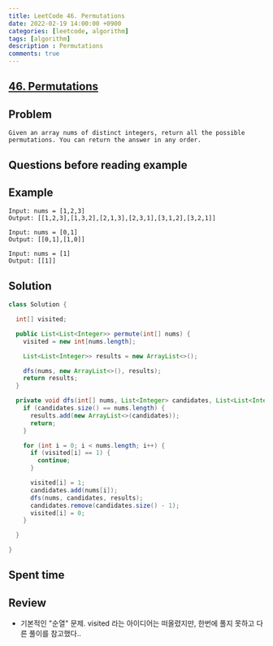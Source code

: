 ```yaml
---
title: LeetCode 46. Permutations
date: 2022-02-19 14:00:00 +0900
categories: [leetcode, algorithm]
tags: [algorithm]
description : Permutations
comments: true
---
```


## [46. Permutations](https://leetcode.com/problems/permutations/)

## Problem

```
Given an array nums of distinct integers, return all the possible permutations. You can return the answer in any order.

```

## Questions before reading example


## Example

```
Input: nums = [1,2,3]
Output: [[1,2,3],[1,3,2],[2,1,3],[2,3,1],[3,1,2],[3,2,1]]

Input: nums = [0,1]
Output: [[0,1],[1,0]]

Input: nums = [1]
Output: [[1]]
```

## Solution

```java
class Solution {

  int[] visited;

  public List<List<Integer>> permute(int[] nums) {
    visited = new int[nums.length];

    List<List<Integer>> results = new ArrayList<>();

    dfs(nums, new ArrayList<>(), results);
    return results;
  }

  private void dfs(int[] nums, List<Integer> candidates, List<List<Integer>> results) {
    if (candidates.size() == nums.length) {
      results.add(new ArrayList<>(candidates));
      return;
    }

    for (int i = 0; i < nums.length; i++) {
      if (visited[i] == 1) {
        continue;
      }

      visited[i] = 1;
      candidates.add(nums[i]);
      dfs(nums, candidates, results);
      candidates.remove(candidates.size() - 1);
      visited[i] = 0;
    }

  }

}
```

## Spent time


## Review

* 기본적인 "순열" 문제. visited 라는 아이디어는 떠올렸지만, 한번에 풀지 못하고 다른 풀이를 참고했다..
